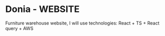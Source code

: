 # Donia - WEBSITE
Furniture warehouse website, I will use technologies: React + TS + React query + AWS
